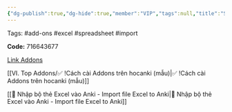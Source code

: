 ```yaml
---
{"dg-publish":true,"dg-hide":true,"member":"VIP","tags":null,"title":"Spreadsheet Import Plus","permalink":"/vi-top-addons/spreadsheet-import-plus-them-the-bang-excel/","hide":true,"dgPassFrontmatter":true}
---
```



Tags: #add-ons #excel #spreadsheet #import

**Code:** 716643677

[Link Addons](https://ankiweb.net/shared/info/716643677)

[[VI. Top Addons/✅ !Cách cài Addons trên hocanki (mẫu)\|✅ !Cách cài Addons trên hocanki (mẫu)]]

[[👑 Nhập bộ thẻ Excel vào Anki - Import file Excel to Anki\|👑 Nhập bộ thẻ Excel vào Anki - Import file Excel to Anki]]